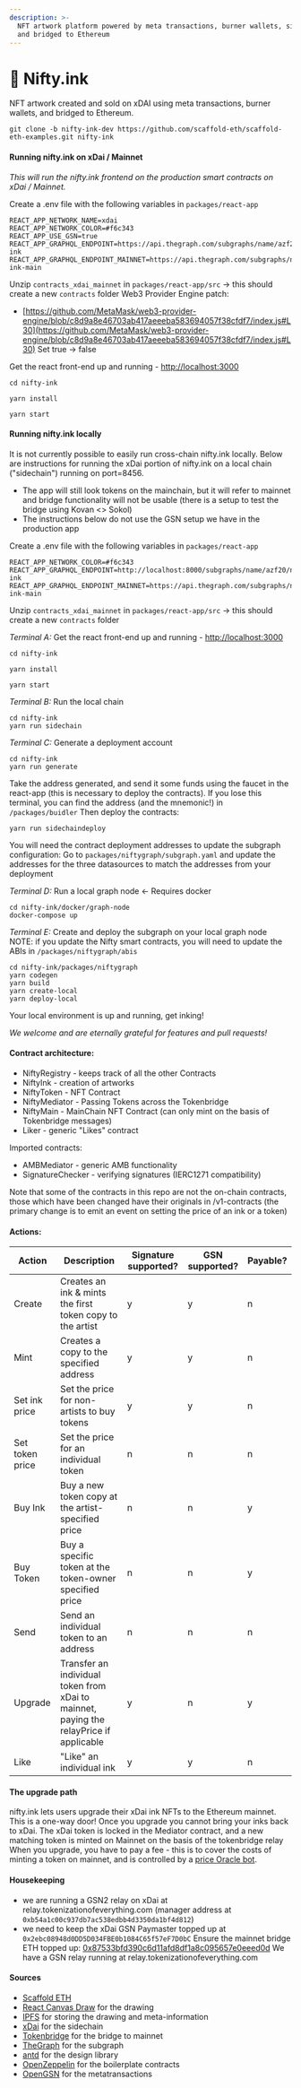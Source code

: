 ```yaml
---
description: >-
  NFT artwork platform powered by meta transactions, burner wallets, sidechains,
  and bridged to Ethereum
---
```


# 🎨 Nifty.ink

NFT artwork created and sold on xDAI using meta transactions, burner wallets, and bridged to Ethereum.

```
git clone -b nifty-ink-dev https://github.com/scaffold-eth/scaffold-eth-examples.git nifty-ink
```

#### Running nifty.ink on xDai / Mainnet

_This will run the nifty.ink frontend on the production smart contracts on xDai / Mainnet._

Create a .env file with the following variables in `packages/react-app`

```
REACT_APP_NETWORK_NAME=xdai
REACT_APP_NETWORK_COLOR=#f6c343
REACT_APP_USE_GSN=true
REACT_APP_GRAPHQL_ENDPOINT=https://api.thegraph.com/subgraphs/name/azf20/nifty-ink
REACT_APP_GRAPHQL_ENDPOINT_MAINNET=https://api.thegraph.com/subgraphs/name/azf20/nifty-ink-main
```

Unzip `contracts_xdai_mainnet` in `packages/react-app/src` -> this should create a new `contracts` folder Web3 Provider Engine patch:

* [https://github.com/MetaMask/web3-provider-engine/blob/c8d9a8e46703ab417aeeeba583694057f38cfdf7/index.js#L30](https://github.com/MetaMask/web3-provider-engine/blob/c8d9a8e46703ab417aeeeba583694057f38cfdf7/index.js#L30) Set true -> false

Get the react front-end up and running - [http://localhost:3000](http://localhost:3000)

```
cd nifty-ink

yarn install

yarn start
```

#### Running nifty.ink locally

It is not currently possible to easily run cross-chain nifty.ink locally. Below are instructions for running the xDai portion of nifty.ink on a local chain ("sidechain") running on port=8456.

* The app will still look tokens on the mainchain, but it will refer to mainnet and bridge functionality will not be usable (there is a setup to test the bridge using Kovan <> Sokol)
* The instructions below do not use the GSN setup we have in the production app

Create a .env file with the following variables in `packages/react-app`

```
REACT_APP_NETWORK_COLOR=#f6c343
REACT_APP_GRAPHQL_ENDPOINT=http://localhost:8000/subgraphs/name/azf20/nifty-ink
REACT_APP_GRAPHQL_ENDPOINT_MAINNET=https://api.thegraph.com/subgraphs/name/azf20/nifty-ink-main
```

Unzip `contracts_xdai_mainnet` in `packages/react-app/src` -> this should create a new `contracts` folder

_Terminal A:_ Get the react front-end up and running - [http://localhost:3000](http://localhost:3000)

```
cd nifty-ink

yarn install

yarn start
```

_Terminal B:_ Run the local chain

```
cd nifty-ink
yarn run sidechain
```

_Terminal C:_ Generate a deployment account

```
cd nifty-ink
yarn run generate
```

Take the address generated, and send it some funds using the faucet in the react-app (this is necessary to deploy the contracts). If you lose this terminal, you can find the address (and the mnemonic!) in `/packages/buidler` Then deploy the contracts:

```
yarn run sidechaindeploy
```

You will need the contract deployment addresses to update the subgraph configuration: Go to `packages/niftygraph/subgraph.yaml` and update the addresses for the three datasources to match the addresses from your deployment

_Terminal D:_ Run a local graph node <- Requires docker

```
cd nifty-ink/docker/graph-node
docker-compose up
```

_Terminal E:_ Create and deploy the subgraph on your local graph node NOTE: if you update the Nifty smart contracts, you will need to update the ABIs in `/packages/niftygraph/abis`

```
cd nifty-ink/packages/niftygraph
yarn codegen
yarn build
yarn create-local
yarn deploy-local
```

Your local environment is up and running, get inking!

_We welcome and are eternally grateful for features and pull requests!_

#### Contract architecture:

* NiftyRegistry - keeps track of all the other Contracts
* NiftyInk - creation of artworks
* NiftyToken - NFT Contract
* NiftyMediator - Passing Tokens across the Tokenbridge
* NiftyMain - MainChain NFT Contract (can only mint on the basis of Tokenbridge messages)
* Liker - generic "Likes" contract

Imported contracts:

* AMBMediator - generic AMB functionality
* SignatureChecker - verifying signatures (IERC1271 compatibility)

Note that some of the contracts in this repo are not the on-chain contracts, those which have been changed have their originals in /v1-contracts (the primary change is to emit an event on setting the price of an ink or a token)

#### Actions:

| Action          | Description                                                                            | Signature supported? | GSN supported? | Payable? |
| --------------- | -------------------------------------------------------------------------------------- | -------------------- | -------------- | -------- |
| Create          | Creates an ink & mints the first token copy to the artist                              | y                    | y              | n        |
| Mint            | Creates a copy to the specified address                                                | y                    | y              | n        |
| Set ink price   | Set the price for non-artists to buy tokens                                            | y                    | y              | n        |
| Set token price | Set the price for an individual token                                                  | n                    | n              | n        |
| Buy Ink         | Buy a new token copy at the artist-specified price                                     | n                    | n              | y        |
| Buy Token       | Buy a specific token at the token-owner specified price                                | n                    | n              | y        |
| Send            | Send an individual token to an address                                                 | n                    | n              | n        |
| Upgrade         | Transfer an individual token from xDai to mainnet, paying the relayPrice if applicable | y                    | n              | y        |
| Like            | "Like" an individual ink                                                               | y                    | y              | n        |

#### The upgrade path

nifty.ink lets users upgrade their xDai ink NFTs to the Ethereum mainnet. This is a one-way door! Once you upgrade you cannot bring your inks back to xDai. The xDai token is locked in the Mediator contract, and a new matching token is minted on Mainnet on the basis of the tokenbridge relay When you upgrade, you have to pay a fee - this is to cover the costs of minting a token on mainnet, and is controlled by a [price Oracle bot](https://blockscout.com/poa/xdai/address/0xa2197a282967dAc145e85D15e7960Aa30b86b771/transactions).

#### Housekeeping

* we are running a GSN2 relay on xDai at relay.tokenizationofeverything.com (manager address at `0xb54a1c00c937db7ac538edbb4d3350da1bf4d812`)
* we need to keep the xDai GSN Paymaster topped up at `0x2ebc08948d0DD5D034FBE0b1084C65f57eF7D0bC` Ensure the mainnet bridge ETH topped up: [0x87533bfd390c6d11afd8df1a8c095657e0eeed0d](https://etherscan.io/address/0x87533bfd390c6d11afd8df1a8c095657e0eeed0d) We have a GSN relay running at relay.tokenizationofeverything.com

#### Sources

* [Scaffold ETH](https://github.com/austintgriffith/scaffold-eth)
* [React Canvas Draw](https://github.com/embiem/react-canvas-draw) for the drawing
* [IPFS](https://ipfs.io) for storing the drawing and meta-information
* [xDai](https://www.xdaichain.com) for the sidechain
* [Tokenbridge](https://github.com/austintgriffith/scaffold-eth/blob/nifty-ink-dev/tokenbridge.net) for the bridge to mainnet
* [TheGraph](https://thegraph.com) for the subgraph
* [antd](https://ant.design) for the design library
* [OpenZeppelin](https://github.com/OpenZeppelin/openzeppelin-contracts) for the boilerplate contracts
* [OpenGSN](http://opengsn.org) for the metatransactions
